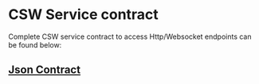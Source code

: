 # CSW Service contract

Complete CSW service contract to access Http/Websocket endpoints can be found below:

## [Json Contract](https://github.com/tmtsoftware/tmtsoftware.github.io/tree/master/csw/$version$/contracts)